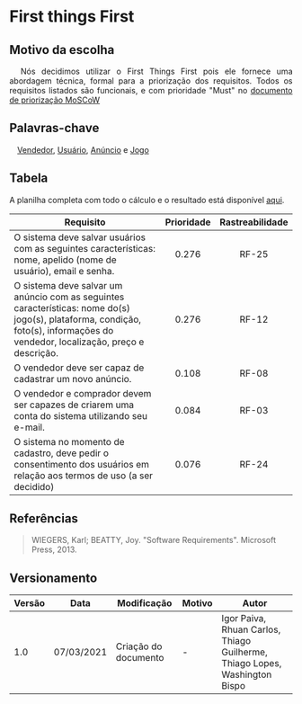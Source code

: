 # First things First

## Motivo da escolha

<p style="text-indent: 20px; text-align: justify">
Nós decidimos utilizar o First Things First pois ele fornece uma abordagem técnica, formal para a priorização dos requisitos. Todos os requisitos listados são funcionais, e com prioridade "Must" no <a href="../../../base/1.1/requisitos/requisitos" target="_blank" rel="noopenner">documento de priorização MoSCoW</a>
</p>

## Palavras-chave

&emsp;[Vendedor](../../../../desenho/base/1.1/lexico/#l7-usuario), [Usuário](../../../../desenho/base/1.1/lexico/#l7-usuario), [Anúncio](../../../../desenho/base/1.1/lexico/#l1-anuncio) e [Jogo](../../../../desenho/base/1.1/lexico/#l4-jogo)

## Tabela
A planilha completa com todo o cálculo e o resultado está disponível [aqui](https://docs.google.com/spreadsheets/d/183_D2iUpwgdKAQDrzBSqoZZOEaj2VIOirgHCxfEY0-s/edit?usp=sharing).

| Requisito | Prioridade | Rastreabilidade |
| -- | :--: | :--: |
| O sistema deve salvar usuários com as seguintes características: nome, apelido (nome de usuário), email e senha. | 0.276 | RF-25 |
| O sistema deve salvar um anúncio com as seguintes características: nome do(s) jogo(s), plataforma, condição, foto(s), informações do vendedor, localização, preço e descrição. | 0.276 | RF-12 |
| O vendedor deve ser capaz de cadastrar um novo anúncio. | 0.108 | RF-08 |
| O vendedor e comprador devem ser capazes de criarem uma conta do sistema utilizando seu e-mail. | 0.084 | RF-03 |
| O sistema no momento de cadastro, deve pedir o consentimento dos usuários em relação aos termos de uso (a ser decidido) | 0.076 | RF-24 |

## Referências

>WIEGERS, Karl; BEATTY, Joy. "Software Requirements". Microsoft Press, 2013.

## Versionamento

| Versão | Data       | Modificação               | Motivo | Autor         |
| ------ | ---------- | ------------------------- | ------ | ------------- |
|  1.0   | 07/03/2021 | Criação do documento | - | Igor Paiva, Rhuan Carlos, Thiago Guilherme, Thiago Lopes, Washington Bispo |